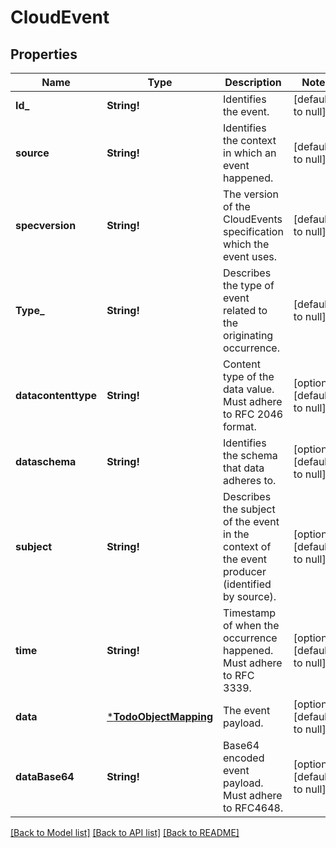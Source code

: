 # CloudEvent

## Properties
Name | Type | Description | Notes
------------ | ------------- | ------------- | -------------
**Id_** | **String!** | Identifies the event. | [default to null]
**source** | **String!** | Identifies the context in which an event happened. | [default to null]
**specversion** | **String!** | The version of the CloudEvents specification which the event uses. | [default to null]
**Type_** | **String!** | Describes the type of event related to the originating occurrence. | [default to null]
**datacontenttype** | **String!** | Content type of the data value. Must adhere to RFC 2046 format. | [optional] [default to null]
**dataschema** | **String!** | Identifies the schema that data adheres to. | [optional] [default to null]
**subject** | **String!** | Describes the subject of the event in the context of the event producer (identified by source). | [optional] [default to null]
**time** | **String!** | Timestamp of when the occurrence happened. Must adhere to RFC 3339. | [optional] [default to null]
**data** | [***TodoObjectMapping**](.md) | The event payload. | [optional] [default to null]
**dataBase64** | **String!** | Base64 encoded event payload. Must adhere to RFC4648. | [optional] [default to null]

[[Back to Model list]](../README.md#documentation-for-models) [[Back to API list]](../README.md#documentation-for-api-endpoints) [[Back to README]](../README.md)


